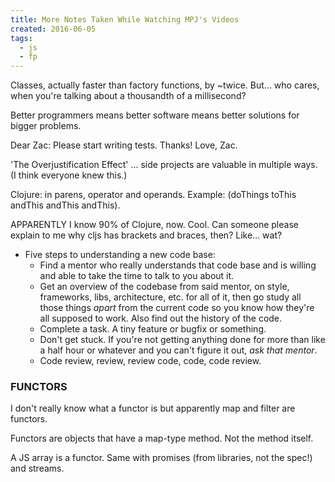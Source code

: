 ```yaml
---
title: More Notes Taken While Watching MPJ's Videos
created: 2016-06-05
tags:
  - js
  - fp
---
```


Classes, actually faster than factory functions, by ~twice.
But... who cares, when you're talking about a thousandth of a millisecond?

Better programmers means better software means better solutions for bigger problems.

Dear Zac: Please start writing tests. Thanks! Love, Zac.

'The Overjustification Effect' ... side projects are valuable in multiple ways.
(I think everyone knew this.)

Clojure: in parens, operator and operands. Example: (doThings toThis andThis andThis andThis).

APPARENTLY I know 90% of Clojure, now. Cool. Can someone please explain to me why cljs has
brackets and braces, then? Like... wat?

* Five steps to understanding a new code base:
  * Find a mentor who really understands that code base and is willing and able to take the
    time to talk to you about it.
  * Get an overview of the codebase from said mentor, on style, frameworks, libs, architecture,
    etc. for all of it, then go study all those things _apart_ from the current code so you
    know how they're all supposed to work. Also find out the history of the code.
  * Complete a task. A tiny feature or bugfix or something.
  * Don't get stuck. If you're not getting anything done for more than like a half hour or
    whatever and you can't figure it out, _ask that mentor_.
  * Code review, review, review code, code, code review.

### FUNCTORS

I don't really know what a functor is but apparently map and filter are functors.

Functors are objects that have a map-type method. Not the method itself.

A JS array is a functor. Same with promises (from libraries, not the spec!) and streams.

